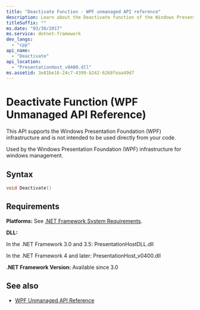 ```yaml
---
title: "Deactivate Function - WPF unmanaged API reference"
description: Learn about the Deactivate function of the Windows Presentation Foundation (WPF) unmanaged API reference.
titleSuffix: ""
ms.date: "03/30/2017"
ms.service: dotnet-framework
dev_langs: 
  - "cpp"
api_name: 
  - "Deactivate"
api_location: 
  - "PresentationHost_v0400.dll"
ms.assetid: 3e81be16-24c7-4399-b242-6268feaa49d7
---
```

# Deactivate Function (WPF Unmanaged API Reference)

This API supports the Windows Presentation Foundation (WPF) infrastructure and is not intended to be used directly from your code.  
  
 Used by the Windows Presentation Foundation (WPF) infrastructure for windows management.  
  
## Syntax  
  
```cpp  
void Deactivate()  
```  
  
## Requirements  

 **Platforms:** See [.NET Framework System Requirements](/dotnet/framework/get-started/system-requirements).  
  
 **DLL:**  
  
 In the .NET Framework 3.0 and 3.5: PresentationHostDLL.dll  
  
 In the .NET Framework 4 and later: PresentationHost_v0400.dll  
  
 **.NET Framework Version:** Available since 3.0  
  
## See also

- [WPF Unmanaged API Reference](wpf-unmanaged-api-reference.md)
